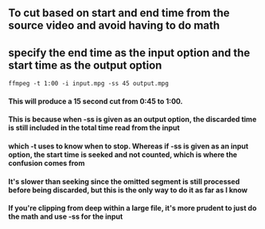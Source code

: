 ## To cut based on start and end time from the source video and avoid having to do math
## specify the end time as the input option and the start time as the output option 

`ffmpeg -t 1:00 -i input.mpg -ss 45 output.mpg` 

#### This will produce a 15 second cut from 0:45 to 1:00.

#### This is because when -ss is given as an output option, the discarded time is still included in the total time read from the input 
#### which -t uses to know when to stop. Whereas if -ss is given as an input option, the start time is seeked and not counted, which is where the confusion comes from 

#### It's slower than seeking since the omitted segment is still processed before being discarded, but this is the only way to do it as far as I know
#### If you're clipping from deep within a large file, it's more prudent to just do the math and use -ss for the input
